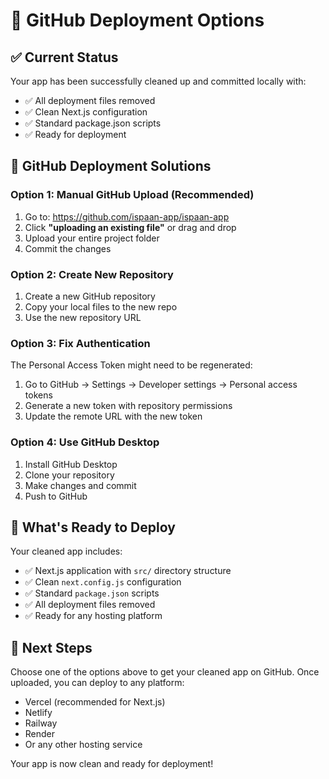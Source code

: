 # 🚀 GitHub Deployment Options

## ✅ Current Status
Your app has been successfully cleaned up and committed locally with:
- ✅ All deployment files removed
- ✅ Clean Next.js configuration
- ✅ Standard package.json scripts
- ✅ Ready for deployment

## 🔧 GitHub Deployment Solutions

### Option 1: Manual GitHub Upload (Recommended)
1. Go to: https://github.com/ispaan-app/ispaan-app
2. Click **"uploading an existing file"** or drag and drop
3. Upload your entire project folder
4. Commit the changes

### Option 2: Create New Repository
1. Create a new GitHub repository
2. Copy your local files to the new repo
3. Use the new repository URL

### Option 3: Fix Authentication
The Personal Access Token might need to be regenerated:
1. Go to GitHub → Settings → Developer settings → Personal access tokens
2. Generate a new token with repository permissions
3. Update the remote URL with the new token

### Option 4: Use GitHub Desktop
1. Install GitHub Desktop
2. Clone your repository
3. Make changes and commit
4. Push to GitHub

## 📁 What's Ready to Deploy
Your cleaned app includes:
- ✅ Next.js application with `src/` directory structure
- ✅ Clean `next.config.js` configuration
- ✅ Standard `package.json` scripts
- ✅ All deployment files removed
- ✅ Ready for any hosting platform

## 🎯 Next Steps
Choose one of the options above to get your cleaned app on GitHub. Once uploaded, you can deploy to any platform:
- Vercel (recommended for Next.js)
- Netlify
- Railway
- Render
- Or any other hosting service

Your app is now clean and ready for deployment!











